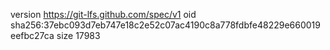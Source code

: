 version https://git-lfs.github.com/spec/v1
oid sha256:37ebc093d7eb747e18c2e52c07ac4190c8a778fdbfe48229e660019eefbc27ca
size 17983
